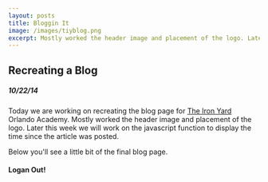 ```yaml
---
layout: posts
title: Bloggin It
image: /images/tiyblog.png
excerpt: Mostly worked the header image and placement of the logo. Later this week we will work on the javascript function to display the time since the article was posted.
---
```


## Recreating a Blog

##### 10/22/14

Today we are working on recreating the blog page for [The Iron Yard](theironyard.com)
Orlando Academy. Mostly worked the header image and placement of the logo.
Later this week we will work on the javascript function to display the time
since the article was posted.


Below you'll see a little bit of the final blog page.

#### Logan Out!
